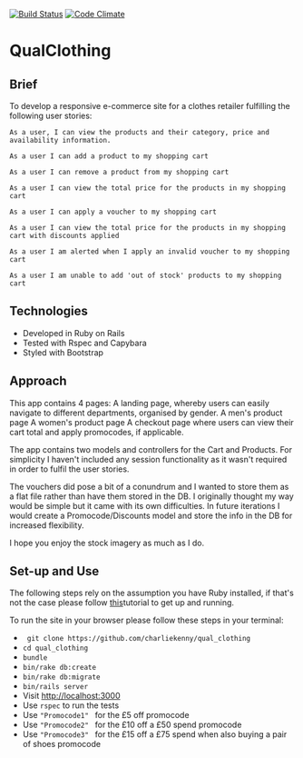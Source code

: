 [![Build Status](https://travis-ci.org/CharlieKenny/qual_clothing.png)](https://travis-ci.org/CharlieKenny/qual_clothing)  [![Code Climate](https://codeclimate.com/github/CharlieKenny/qual_clothing/badges/gpa.svg)](https://codeclimate.com/github/CharlieKenny/qual_clothing)

# QualClothing

Brief
-----

To develop a responsive e-commerce site for a clothes retailer fulfilling the following user stories:

```
As a user, I can view the products and their category, price and availability information.

As a user I can add a product to my shopping cart

As a user I can remove a product from my shopping cart

As a user I can view the total price for the products in my shopping cart

As a user I can apply a voucher to my shopping cart

As a user I can view the total price for the products in my shopping cart with discounts applied

As a user I am alerted when I apply an invalid voucher to my shopping cart

As a user I am unable to add 'out of stock' products to my shopping cart
```

Technologies
------------

* Developed in Ruby on Rails
* Tested with Rspec and Capybara
* Styled with Bootstrap

Approach
--------
This app contains 4 pages: 
A landing page, whereby users can easily navigate to different departments, organised by gender.
A men's product page
A women's product page
A checkout page where users can view their cart total and apply promocodes, if applicable.

The app contains two models and controllers for the Cart and Products. For simplicity I haven't included any session functionality as it wasn't required in order to fulfil the user stories. 

The vouchers did pose a bit of a conundrum and I wanted to store them as a flat file rather than have them stored in the DB. I originally thought my way would be simple but it came with its own difficulties. In future iterations I would create a Promocode/Discounts model and store the info in the DB for increased flexibility.

I hope you enjoy the stock imagery as much as I do.

Set-up and Use
------
The following steps rely on the assumption you have Ruby installed, if that's not the case please follow [this](https://rvm.io/rubies/installing)tutorial to get up and running.

To run the site in your browser please follow these steps in your terminal:

- ``` git clone https://github.com/charliekenny/qual_clothing```
- ``` cd qual_clothing ```
- ``` bundle ```
- ``` bin/rake db:create ``` 
- ``` bin/rake db:migrate ```
- ``` bin/rails server ```
- Visit [http://localhost:3000](http://localhost:3000)
- Use ``` rspec ``` to run the tests
- Use ```"Promocode1" ``` for the £5 off promocode
- Use ```"Promocode2" ``` for the £10 off a £50 spend promocode
- Use ```"Promocode3" ``` for the £15 off a £75 spend when also buying a pair of shoes promocode
